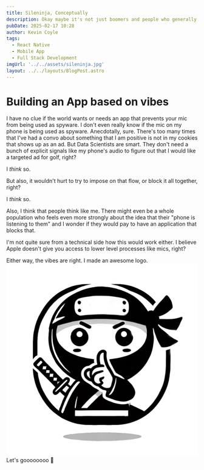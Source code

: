 ```yaml
---
title: Sileninja, Conceptually
description: Okay maybe it's not just boomers and people who generally distrust the government who believe that their phone's mic is picking up on conversations. Can we build an app that helps them?
pubDate: 2025-02-17 10:28
author: Kevin Coyle
tags:
  - React Native
  - Mobile App
  - Full Stack Development
imgUrl: '../../assets/sileninja.jpg'
layout: ../../layouts/BlogPost.astro
---
```


# Building an App based on vibes

I have no clue if the world wants or needs an app that prevents your mic from being used as spyware. I don't even really know if the mic on  my phone is being used as spyware. Anecdotally, sure. There's too many times that I've had a convo about something that I am positive is not in my cookies that shows up as an ad. But Data Scientists are smart. They don't need a bunch of explicit signals like my phone's audio to figure out that I would like a targeted ad for golf, right?

I _think_ so. 

But also, it wouldn't hurt to try to impose on that flow, or block it all together, right?

I _think_ so. 

Also, I think that people think like me. There might even be a whole population who feels even more strongly about the idea that their "phone is listening to them" and I wonder if they would pay to have an application that blocks that.

I'm not quite sure from a technical side how this would work either. I believe Apple doesn't give you access to lower level processes like mics, right?

Either way, the vibes are right. I made an awesome logo. ![sileninja logo](../../assets/sileninja.jpg) Let's goooooooo 🚀

